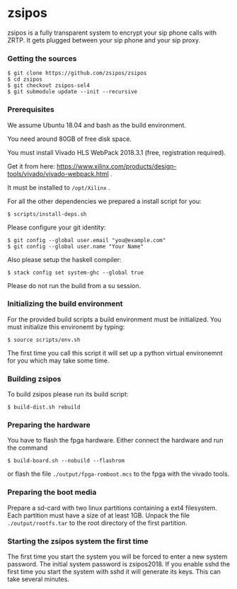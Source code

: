 <!--
SPDX-FileCopyrightText: 2019 Stefan Adams <stefan.adams@vipcomag.de>
SPDX-License-Identifier: GPL-3.0-or-later
-->

# zsipos

zsipos is a fully transparent system to encrypt your sip phone calls with ZRTP. It gets plugged between your sip phone and your sip proxy.


### Getting the sources

	$ git clone https://github.com/zsipos/zsipos
	$ cd zsipos
	$ git checkout zsipos-sel4
	$ git submodule update --init --recursive


### Prerequisites

We assume Ubuntu 18.04 and bash as the build environment.

You need around 80GB of free disk space.

You must install Vivado HLS WebPack 2018.3.1 (free, registration required). 

Get it from here: https://www.xilinx.com/products/design-tools/vivado/vivado-webpack.html .

It must be installed to `/opt/Xilinx` .


For all the other dependencies we prepared a install script for you:

	$ scripts/install-deps.sh

Please configure your git identity:

	$ git config --global user.email "you@example.com"
	$ git config --global user.name "Your Name"


Also please setup the haskell compiler:

	$ stack config set system-ghc --global true

Please do not run the build from a su session.


### Initializing the build environment

For the provided build scripts a build environment must be initialized.
You must initialize this environemt by typing:

	$ source scripts/env.sh

The first time you call this script it will set up a python virtual environemnt for you which may take some time.

### Building zsipos

To build zsipos please run its build script:

	$ build-dist.sh rebuild

### Preparing the hardware

You have to flash the fpga hardware. Either connect the hardware and run the command

	$ build-board.sh --nobuild --flashrom

or flash the file `./output/fpga-romboot.mcs` to the fpga with the vivado tools.

### Preparing the boot media

Prepare a sd-card with two linux partitions containing a ext4 filesystem. Each partition must have a size of at least 1GB. Unpack the file
`./output/rootfs.tar` to the root directory of the first partition. 

### Starting the zsipos system the first time

The first time you start the system you will be forced to enter a new system password. The initial system password is zsipos2018.
If you enable sshd the first time you start the system with sshd it will generate its keys. This can take several minutes.


